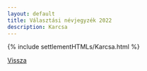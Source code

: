 ```yaml
---
layout: default
title: Választási névjegyzék 2022
description: Karcsa
---
```


{% include settlementHTMLs/Karcsa.html %}

[Vissza](./)